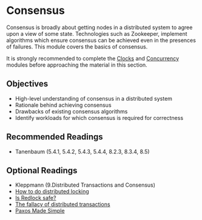 # Consensus

Consensus is broadly about getting nodes in a distributed system to agree upon a
view of some state. Technologies such as Zookeeper, implement algorithms which
ensure consensus can be achieved even in the presences of failures. This module
covers the basics of consensus.

<!-- TODO: Lab with zookeeper (leader election?). This will be difficult for me
to put together... -->

It is strongly recommended to complete the [Clocks](../clocks) and [Concurrency](../concurrency)
modules before approaching the material in this section.

## Objectives

- High-level understanding of consensus in a distributed system
- Rationale behind achieving consensus
- Drawbacks of existing consensus algorithms
- Identify workloads for which consensus is required for correctness

## Recommended Readings

- Tanenbaum (5.4.1, 5.4.2, 5.4.3, 5.4.4, 8.2.3, 8.3.4, 8.5)

## Optional Readings

- Kleppmann (9.Distributed Transactions and Consensus)
- [How to do distributed locking](https://martin.kleppmann.com/2016/02/08/how-to-do-distributed-locking.html)
- [Is Redlock safe?](http://antirez.com/news/101)
- [The fallacy of distributed transactions](https://ayende.com/blog/167362/the-fallacy-of-distributed-transactions)
- [Paxos Made Simple](https://lamport.azurewebsites.net/pubs/paxos-simple.pdf)
